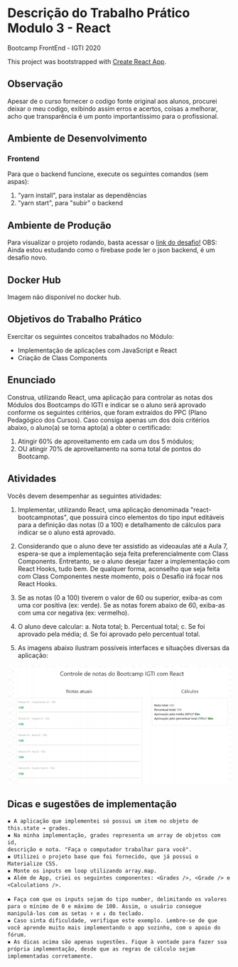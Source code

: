 # Descrição do Trabalho Prático Modulo 3 - React

Bootcamp FrontEnd - IGTI 2020

This project was bootstrapped with [Create React App](https://github.com/facebook/create-react-app).

## Observação

Apesar de o curso fornecer o codigo fonte original aos alunos, procurei deixar o meu codigo, exibindo assim erros e acertos, coisas a melhorar, acho que transparência é um ponto importantíssimo para o profissional.

## Ambiente de Desenvolvimento

### Frontend

Para que o backend funcione, execute os seguintes comandos (sem aspas):

1. "yarn install", para instalar as dependências
2. "yarn start", para "subir" o backend

## Ambiente de Produção

Para visualizar o projeto rodando, basta acessar o [link do desafio!](https://fabi-igti-vue.web.app/)
OBS: Ainda estou estudando como o firebase pode ler o json backend, é um desafio novo.

## Docker Hub

Imagem não disponível no docker hub.

## Objetivos do Trabalho Prático

Exercitar os seguintes conceitos trabalhados no Módulo:

- Implementação de aplicações com JavaScript e React
- Criação de Class Components

## Enunciado

Construa, utilizando React, uma aplicação para controlar as notas dos Módulos dos
Bootcamps do IGTI e indicar se o aluno será aprovado conforme os seguintes critérios,
que foram extraídos do PPC (Plano Pedagógico dos Cursos). Caso consiga apenas um
dos dois critérios abaixo, o aluno(a) se torna apto(a) a obter o certificado:

1. Atingir 60% de aproveitamento em cada um dos 5 módulos;
2. OU atingir 70% de aproveitamento na soma total de pontos do Bootcamp.

## Atividades

Vocês devem desempenhar as seguintes atividades:

1. Implementar, utilizando React, uma aplicação denominada "react-bootcampnotas", que possuirá cinco elementos do tipo input editáveis para a definição das
   notas (0 a 100) e detalhamento de cálculos para indicar se o aluno está aprovado.
2. Considerando que o aluno deve ter assistido as videoaulas até a Aula 7, espera-se
   que a implementação seja feita preferencialmente com Class Components.
   Entretanto, se o aluno desejar fazer a implementação com React Hooks, tudo
   bem. De qualquer forma, aconselho que seja feita com Class Componentes neste
   momento, pois o Desafio irá focar nos React Hooks.
3. Se as notas (0 a 100) tiverem o valor de 60 ou superior, exiba-as com uma cor
   positiva (ex: verde). Se as notas forem abaixo de 60, exiba-as com uma cor
   negativa (ex: vermelho).
4. O aluno deve calcular:
   a. Nota total;
   b. Percentual total;
   c. Se foi aprovado pela média;
   d. Se foi aprovado pelo percentual total.

5. As imagens abaixo ilustram possíveis interfaces e situações diversas da aplicação:

![alt text](https://github.com/FabianaTavares/modulo3-React-trabalho-pratico/blob/main/public/imagem_trabalho.PNG)

## Dicas e sugestões de implementação

    ▪ A aplicação que implementei só possui um item no objeto de this.state ➔ grades.
    ▪ Na minha implementação, grades representa um array de objetos com id,
    descrição e nota. "Faça o computador trabalhar para você".
    ▪ Utilizei o projeto base que foi fornecido, que já possui o Materialize CSS.
    ▪ Monte os inputs em loop utilizando array.map.
    ▪ Além de App, criei os seguintes componentes: <Grades />, <Grade /> e <Calculations />.

    ▪ Faça com que os inputs sejam do tipo number, delimitando os valores para o mínimo de 0 e máximo de 100. Assim, o usuário consegue manipulá-los com as setas ↑ e ↓ do teclado.
    ▪ Caso sinta dificuldade, verifique este exemplo. Lembre-se de que você aprende muito mais implementando o app sozinho, com o apoio do fórum.
    ▪ As dicas acima são apenas sugestões. Fique à vontade para fazer sua própria implementação, desde que as regras de cálculo sejam implementadas corretamente.
